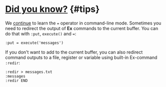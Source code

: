 # [Did you know?](#tips) {#tips}

We [continue](https://this-week-in-neovim.org/2023/Jan/16#tips) to learn the `=` operator in command-line mode. 
Sometimes you need to redirect the output of **Ex** commands to the current buffer. You can do that with `:put`,
`execute()` and `=`:

```
:put = execute('messages')
```

If you don't want to add to the current buffer, you can also redirect command outputs to a file, register or variable 
using built-in Ex-command `:redir`:

```
:redir > messages.txt
:messages
:redir END
```

